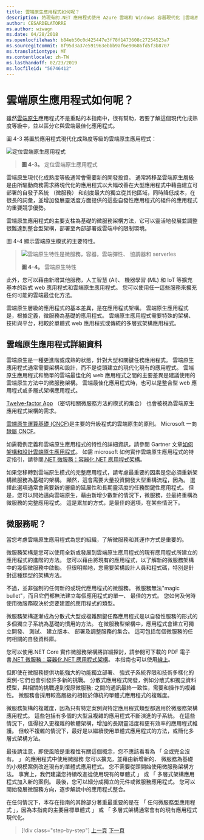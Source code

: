 ```yaml
---
title: 雲端原生應用程式如何呢？
description: 將現有的.NET 應用程式使用 Azure 雲端和 Windows 容器現代化 |雲端原生應用程式如何呢？
author: CESARDELATORRE
ms.author: wiwagn
ms.date: 04/28/2018
ms.openlocfilehash: b84eb50c0d425447e3f78f1473608c27254523a7
ms.sourcegitcommit: 8f95d3a37e591963ebbb9af6e90686fd5f3b8707
ms.translationtype: MT
ms.contentlocale: zh-TW
ms.lasthandoff: 02/23/2019
ms.locfileid: "56746412"
---
```

# <a name="what-about-cloud-native-applications"></a>雲端原生應用程式如何呢？

雖然[雲端原生](https://azure.microsoft.com/overview/cloudnative/)應用程式不是重點的本指南中，很有幫助，若要了解這個現代化成熟度等級中，並以區分它與雲端最佳化應用程式。

圖 4-3 將置於應用程式現代化成熟度等級的雲端原生應用程式：

![定位雲端原生應用程式](./media/image3.png)

> **圖 4-3。** 定位雲端原生應用程式

雲端原生現代化成熟度等級通常會需要新的開發投資。 通常將移至雲端原生層級是由所驅動商務需求將現代化的應用程式以大幅改善在大型應用程式中藉由建立可部署的自發子系統 （微服務） 和刻度最大的獨立從其他區域，同時降低成本，在很長的詞彙，並增加發展靈活度方面提供的這些自發性應用程式的組件的應用程式的重要競爭優勢。 

雲端原生應用程式的主要支柱為基礎的微服務架構方法，它可以靈活地發展並調整很難達到整合型架構，部署至內部部署或雲端中的限制環境。

圖 4-4 顯示雲端原生模式的主要特性。  

> ![雲端原生特性是微服務，容器，雲端彈性、 協調器和 serverles](./media/image4.png)
>
> **圖 4-4。** 雲端原生特性

此外，您可以藉由新增其他服務，人工智慧 (AI)、 機器學習 (ML) 和 IoT 等擴充基本的新式 web 應用程式和雲端原生應用程式。 您可以使用任一這些服務來擴充任何可能的雲端最佳化方法。

雲端原生層級的應用程式的基本差異，是在應用程式架構。 雲端原生應用程式是，根據定義，微服務為基礎的應用程式。 雲端原生應用程式需要特殊的架構、 技術與平台，相較於單體式 web 應用程式或傳統的多層式架構應用程式。

## <a name="cloud-native-applications-details"></a>雲端原生應用程式詳細資料

雲端原生是一種更進階或成熟的狀態，針對大型和關鍵任務應用程式。 雲端原生應用程式通常需要架構和設計，而不是從頭建立的現代化現有的應用程式。 雲端原生應用程式和簡單的雲端最佳化的 web 應用程式之間的主要差異是建議使用的雲端原生方法中的微服務架構。 雲端最佳化應用程式時，也可以是整合型 web 應用程式或多層式架構應用程式。

[Twelve-factor App](https://12factor.net/) （密切相關微服務方法的模式的集合） 也會被視為雲端原生應用程式架構的需求。

[雲端原生運算基礎 (CNCF)](https://www.cncf.io/)是主要的升級程式的雲端原生的原則。 Microsoft 一向[隸屬 CNCF](https://azure.microsoft.com/blog/announcing-cncf/)。

如需範例定義和雲端原生應用程式的特性的詳細資訊，請參閱 Gartner 文章[如何架構和設計雲端原生應用程式](https://www.gartner.com/doc/3181919/architect-design-cloudnative-applications)。 如需 microsoft 如何實作雲端原生應用程式的特定指引，請參閱[.NET 微服務：容器化.NET 應用程式架構](https://aka.ms/microservicesebook)。

如果您移轉到雲端原生模式的完整應用程式，請考慮最重要的因素是您必須重新架構微服務為基礎的架構。 顯然，這會需要大量投資開發大型重構流程，因為。 選擇此選項通常會需要新的層級的延展性和長期靈活度的任務關鍵性應用程式。 但是，您可以開始邁向雲端原生，藉由新增少數新的情況下，微服務，並最終重構為微服務的完整應用程式。 這是累加的方式，是最佳的選項，在某些情況下。

## <a name="what-about-microservices"></a>微服務呢？ 

當您考慮雲端原生應用程式為您的組織，了解微服務和其運作方式是重要的。

微服務架構是您可以使用全新或發展到雲端原生應用程式的現有應用程式所建立的應用程式的進階的方法。 您可以藉由將現有的應用程式，以了解新的微服務架構中的幾個微服務中啟動。 但很明顯地，您需要架構設計人員和程式碼，特別是針對這種類型的架構方法。

不過，並非強制的任何新的或現代應用程式的微服務。 微服務無法"magic bullet"，而且它們都無法建立每個應用程式的單一、 最佳的方式。 您如何及何時使用微服務取決於您要建置的應用程式的類型。

微服務架構逐漸成為分散式大型或複雜關鍵任務應用程式是以自發性服務的形式的多個獨立子系統為基礎的慣用的方法。 在微服務型架構中，應用程式會建立可獨立開發、 測試、 建立版本、 部署及調整服務的集合。 這可包括每個微服務的任何相關的自發資料庫。

您可以使用.NET Core 實作微服務架構將詳細探討，請參閱可下載的 PDF 電子書[.NET 微服務：容器化.NET 應用程式架構](https://aka.ms/microservicesebook)。 本指南也可以使用[線上](../../microservices-architecture/index.md)。

但即使在微服務提供功能強大的功能獨立部署、 強式子系統界限和技術多樣化的案例-它們也會引發許多新的挑戰。 分散式應用程式開發，例如分散式和獨立資料模型，與相關的挑戰達到復原微服務; 之間的通訊最終一致性，需要和操作的複雜性。 微服務會採用較高層級的相較於傳統的單體式應用程式的複雜度。

微服務架構的複雜度，因為只有特定案例與特定應用程式類型都適用於微服務架構應用程式。 這些包括有多個的大型且複雜的應用程式不斷演進的子系統。 在這些情況下，值得投入更複雜的軟體架構，增加的長期靈活度和更有效率的應用程式維護。 但較不複雜的情況下，最好是以繼續使用單體式應用程式的方法，或簡化多層式架構方法。

最後請注意，即使風險是重複性有關這個概念，您不應該看看為 「 全或完全沒有。 」 的應用程式中使用微服務 您可以擴充，並藉由新增新的、 微服務為基礎的小規模案例改進現有的單體式應用程式。 您不需要從頭開始使用微服務架構方法。 事實上，我們建議您持續改進從使用現有的單體式 」 或 「 多層式架構應用程式加入新的案例。 最後，您可以細分成獨立的元件或微服務應用程式。 您可以開始發展微服務方向，逐步解說中的應用程式整合。

在任何情況下，本存在指南的其餘部分著重最重要的是在 「 任何微服務型應用程式 」，因為本指南的主要目標單體式 」 或 「 多層式架構通常會有的現有應用程式現代化。

>[!div class="step-by-step"]
>[上一頁](microsoft-technologies-in-cloud-optimized-applications.md)
>[下一頁](deploy-existing-net-apps-as-windows-containers.md)
